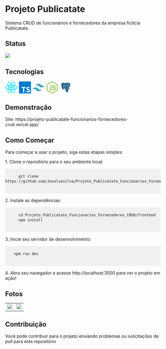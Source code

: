 <h1>Projeto Publicatate</h1>
<p>Sistema CRUD de funcionários e fornecedores da empresa fictícia Publicatate.</p>
<h2>Status</h2>
<img src="https://img.shields.io/badge/Finalizado-28a745"/>
<h2>Tecnologias</h2>
<p>
  <img src="https://github.com/Jonalvesilva/Jonalvesilva/blob/main/react.png" alt="react" heigth=40 width=40/>
  <img src="https://github.com/Jonalvesilva/Jonalvesilva/blob/main/typescript.png" alt="typescript" heigth=40 width=40/>
  <img src="https://github.com/Jonalvesilva/Jonalvesilva/blob/main/tailwind.png" alt="tailwind" heigth=40 width=40/>
  <img src="https://github.com/Jonalvesilva/Jonalvesilva/blob/main/node.png" alt="node" heigth=40 width=40/>
   <img src="https://github.com/Jonalvesilva/Jonalvesilva/blob/main/postgre.png" alt="postgre" heigth=40 width=40/>
</p>
<h2>Demonstração</h2>
<p>Site: https://projeto-publicatate-funcionarios-fornecedores-crud.vercel.app/</p>
<h2>Como Começar</h2>
<p>Para começar a usar o projeto, siga estas etapas simples:</p>
<p>1. Clone o repositório para o seu ambiente local:</p>
<div style="background-color:#f0f0f0;">
  <pre>
    <code>
      git clone https://github.com/Jonalvesilva/Projeto_Publicatate_Funcionarios_Fornecedores_CRUD.git
    </code>
  </pre>
</div>
<p>2. Instale as dependências:</p>
<div style="background-color:#f0f0f0;">
  <pre>
    <code>
      cd Projeto_Publicatate_Funcionarios_Fornecedores_CRUD/frontend
      npm install
    </code>
  </pre>
</div>
<p>3. Inicie seu servidor de desenvolvimento:</p>
<div style="background-color:#f0f0f0;">
  <pre>
    <code>
    npm run dev
    </code>
  </pre>
</div>
<p>4. Abra seu navegador e acesse http://localhost:3000 para ver o projeto em ação!</p>
<h2>Fotos</h2>
<table>
  <tr>
    <td><img src="https://media.licdn.com/dms/image/D4D2DAQFLr9bHxR2xnA/profile-treasury-image-shrink_800_800/0/1713963129579?e=1714572000&v=beta&t=it9o1wyhxV3rE6_uB0I5Sioy-nH2GNmct9_3KRqTQ7c" 
          width=500/></td>
    <td> <img src="https://media.licdn.com/dms/image/D4D2DAQG-V4D9cFxaTQ/profile-treasury-image-shrink_800_800/0/1713963153335?e=1714572000&v=beta&t=f7l-jDR6IgFQPWYlEEGjmkTlSak5QLcq86fX_M4Sbnw" 
           width=500/></td>
  </tr>
</table>
<h2>Contribuição</h2>
<p>Você pode contribuir para o projeto enviando problemas ou solicitações de pull para este repositório</p>

